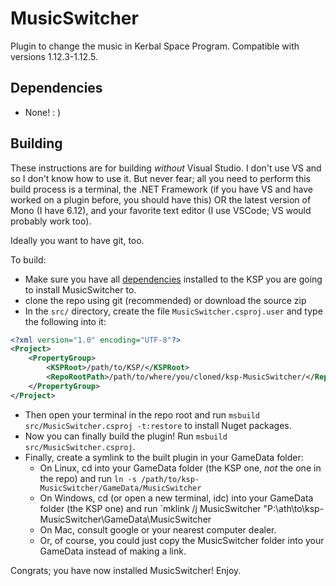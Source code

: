 # MusicSwitcher
Plugin to change the music in Kerbal Space Program.
Compatible with versions 1.12.3-1.12.5.

## Dependencies
* None! : \)

## Building
These instructions are for building *without* Visual Studio. I don't use VS and so I don't know how to
use it. But never fear; all you need to perform this build process is a terminal, the .NET Framework
\(if you have VS and have worked on a plugin before, you should have this\) OR the latest version of
Mono (I have 6.12), and your favorite text editor (I use VSCode; VS would probably work too).

Ideally you want to have git, too.

To build:

* Make sure you have all [dependencies](#dependencies) installed to the KSP you are going to install
  MusicSwitcher to.
* clone the repo using git (recommended) or download the source zip
* In the `src/` directory, create the file `MusicSwitcher.csproj.user` and type the following into it:
```xml
<?xml version="1.0" encoding="UTF-8"?>
<Project>
    <PropertyGroup>
        <KSPRoot>/path/to/KSP/</KSPRoot>
        <RepoRootPath>/path/to/where/you/cloned/ksp-MusicSwitcher/</RepoRootPath>
    </PropertyGroup>
</Project>
```
* Then open your terminal in the repo root and run `msbuild src/MusicSwitcher.csproj -t:restore` to install
  Nuget packages.
* Now you can finally build the plugin! Run `msbuild src/MusicSwitcher.csproj`.
* Finally, create a symlink to the built plugin in your GameData folder:
  * On Linux, cd into your GameData folder \(the KSP one, *not* the one in the repo\) and
    run `ln -s /path/to/ksp-MusicSwitcher/GameData/MusicSwitcher`
  * On Windows, cd \(or open a new terminal, idc\) into your GameData folder \(the KSP one\) and
    run `mklink /j MusicSwitcher "P:\ath\to\ksp-MusicSwitcher\GameData\MusicSwitcher
  * On Mac, consult google or your nearest computer dealer.
  * Or, of course, you could just copy the MusicSwitcher folder into your GameData instead of making
    a link.

Congrats; you have now installed MusicSwitcher! Enjoy.
